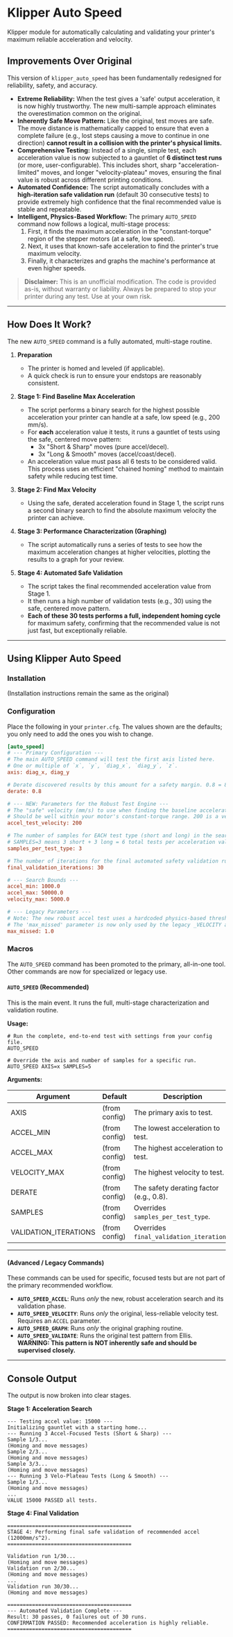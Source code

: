 # Klipper Auto Speed 
Klipper module for automatically calculating and validating your printer's maximum reliable acceleration and velocity.

## Improvements Over Original

This version of `klipper_auto_speed` has been fundamentally redesigned for reliability, safety, and accuracy.

*   **Extreme Reliability:** When the test gives a 'safe' output acceleration, it is now highly trustworthy. The new multi-sample approach eliminates the overestimation common on the original.
*   **Inherently Safe Move Pattern:** Like the original, test moves are safe. The move distance is mathematically capped to ensure that even a complete failure (e.g., lost steps causing a move to continue in one direction) **cannot result in a collision with the printer's physical limits.**
*   **Comprehensive Testing:** Instead of a single, simple test, each acceleration value is now subjected to a gauntlet of **6 distinct test runs** (or more, user-configurable). This includes short, sharp "acceleration-limited" moves, and longer "velocity-plateau" moves, ensuring the final value is robust across different printing conditions.
*   **Automated Confidence:** The script automatically concludes with a **high-iteration safe validation run** (default 30 consecutive tests) to provide extremely high confidence that the final recommended value is stable and repeatable.
*   **Intelligent, Physics-Based Workflow:** The primary `AUTO_SPEED` command now follows a logical, multi-stage process:
    1.  First, it finds the maximum acceleration in the "constant-torque" region of the stepper motors (at a safe, low speed).
    2.  Next, it uses that known-safe acceleration to find the printer's true maximum velocity.
    3.  Finally, it characterizes and graphs the machine's performance at even higher speeds.

> **Disclaimer:** This is an unofficial modification. The code is provided as-is, without warranty or liability. Always be prepared to stop your printer during any test. Use at your own risk.

---

## How Does It Work?

The new `AUTO_SPEED` command is a fully automated, multi-stage routine.

1.  **Preparation**
    *   The printer is homed and leveled (if applicable).
    *   A quick check is run to ensure your endstops are reasonably consistent.

2.  **Stage 1: Find Baseline Max Acceleration**
    *   The script performs a binary search for the highest possible acceleration your printer can handle at a safe, low speed (e.g., 200 mm/s).
    *   For **each** acceleration value it tests, it runs a gauntlet of tests using the safe, centered move pattern:
        *   3x "Short & Sharp" moves (pure accel/decel).
        *   3x "Long & Smooth" moves (accel/coast/decel).
    *   An acceleration value must pass all 6 tests to be considered valid. This process uses an efficient "chained homing" method to maintain safety while reducing test time.

3.  **Stage 2: Find Max Velocity**
    *   Using the safe, derated acceleration found in Stage 1, the script runs a second binary search to find the absolute maximum velocity the printer can achieve.

4.  **Stage 3: Performance Characterization (Graphing)**
    *   The script automatically runs a series of tests to see how the maximum acceleration changes at higher velocities, plotting the results to a graph for your review.

5.  **Stage 4: Automated Safe Validation**
    *   The script takes the final recommended acceleration value from Stage 1.
    *   It then runs a high number of validation tests (e.g., 30) using the safe, centered move pattern.
    *   **Each of these 30 tests performs a full, independent homing cycle** for maximum safety, confirming that the recommended value is not just fast, but exceptionally reliable.

---

## Using Klipper Auto Speed

### Installation
(Installation instructions remain the same as the original)

### Configuration
Place the following in your `printer.cfg`. The values shown are the defaults; you only need to add the ones you wish to change.

```ini
[auto_speed]
# --- Primary Configuration ---
# The main AUTO_SPEED command will test the first axis listed here.
# One or multiple of `x`, `y`, `diag_x`, `diag_y`, `z`.
axis: diag_x, diag_y

# Derate discovered results by this amount for a safety margin. 0.8 = 80%.
derate: 0.8

# --- NEW: Parameters for the Robust Test Engine ---
# The "safe" velocity (mm/s) to use when finding the baseline acceleration.
# Should be well within your motor's constant-torque range. 200 is a very safe default.
accel_test_velocity: 200

# The number of samples for EACH test type (short and long) in the search.
# SAMPLES=3 means 3 short + 3 long = 6 total tests per acceleration value.
samples_per_test_type: 3

# The number of iterations for the final automated safety validation run.
final_validation_iterations: 30

# --- Search Bounds ---
accel_min: 1000.0
accel_max: 50000.0
velocity_max: 5000.0

# --- Legacy Parameters ---
# Note: The new robust accel test uses a hardcoded physics-based threshold (3.0 steps).
# The 'max_missed' parameter is now only used by the legacy _VELOCITY and _GRAPH commands.
max_missed: 1.0 
```

### Macros

The `AUTO_SPEED` command has been promoted to the primary, all-in-one tool. Other commands are now for specialized or legacy use.

#### **`AUTO_SPEED` (Recommended)**
This is the main event. It runs the full, multi-stage characterization and validation routine.

**Usage:**
```gcode
# Run the complete, end-to-end test with settings from your config file.
AUTO_SPEED

# Override the axis and number of samples for a specific run.
AUTO_SPEED AXIS=x SAMPLES=5
```
**Arguments:**

| Argument | Default | Description |
|---|---|---|
| AXIS | (from config) | The primary axis to test. |
| ACCEL_MIN | (from config) | The lowest acceleration to test. |
| ACCEL_MAX | (from config) | The highest acceleration to test. |
| VELOCITY_MAX | (from config) | The highest velocity to test. |
| DERATE | (from config) | The safety derating factor (e.g., 0.8). |
| SAMPLES | (from config) | Overrides `samples_per_test_type`. |
| VALIDATION_ITERATIONS | (from config) | Overrides `final_validation_iterations`. |

---
#### **(Advanced / Legacy Commands)**

These commands can be used for specific, focused tests but are not part of the primary recommended workflow.

*   **`AUTO_SPEED_ACCEL`**: Runs *only* the new, robust acceleration search and its validation phase.
*   **`AUTO_SPEED_VELOCITY`**: Runs *only* the original, less-reliable velocity test. Requires an `ACCEL` parameter.
*   **`AUTO_SPEED_GRAPH`**: Runs *only* the original graphing routine.
*   **`AUTO_SPEED_VALIDATE`**: Runs the original test pattern from Ellis. **WARNING: This pattern is NOT inherently safe and should be supervised closely.**

---
## Console Output

The output is now broken into clear stages.

**Stage 1: Acceleration Search**
```
--- Testing accel value: 15000 ---
Initializing gauntlet with a starting home...
--- Running 3 Accel-Focused Tests (Short & Sharp) ---
Sample 1/3...
(Homing and move messages)
Sample 2/3...
(Homing and move messages)
Sample 3/3...
(Homing and move messages)
--- Running 3 Velo-Plateau Tests (Long & Smooth) ---
Sample 1/3...
(Homing and move messages)
...
VALUE 15000 PASSED all tests.
```

**Stage 4: Final Validation**
```
========================================
STAGE 4: Performing final safe validation of recommended accel (12000mm/s^2).
========================================

Validation run 1/30...
(Homing and move messages)
Validation run 2/30...
(Homing and move messages)
...
Validation run 30/30...
(Homing and move messages)

========================================
--- Automated Validation Complete ---
Result: 30 passes, 0 failures out of 30 runs.
CONFIRMATION PASSED: Recommended acceleration is highly reliable.
========================================
```
